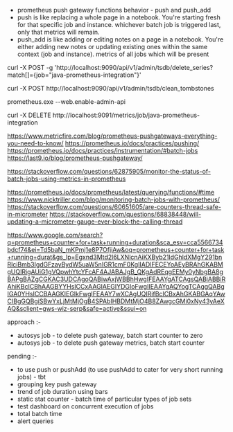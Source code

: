 * prometheus push gateway functions behavior - push and push_add
* push is like replacing a whole page in a notebook. You're starting fresh for that specific job and instance. whichever 
batch job is triggered last, only that metrics will remain. 
* push_add is like adding or editing notes on a page in a notebook. You're either adding new notes or updating existing 
ones within the same context (job and instance). metrics of all jobs which will be present

curl -X POST -g 'http://localhost:9090/api/v1/admin/tsdb/delete_series?match[]={job="java-prometheus-integration"}'

curl -X POST http://localhost:9090/api/v1/admin/tsdb/clean_tombstones

prometheus.exe --web.enable-admin-api

curl -X DELETE http://localhost:9091/metrics/job/java-prometheus-integration

https://www.metricfire.com/blog/prometheus-pushgateways-everything-you-need-to-know/
https://prometheus.io/docs/practices/pushing/
https://prometheus.io/docs/practices/instrumentation/#batch-jobs
https://last9.io/blog/prometheus-pushgateway/

https://stackoverflow.com/questions/62875905/monitor-the-status-of-batch-jobs-using-metrics-in-prometheus

https://prometheus.io/docs/prometheus/latest/querying/functions/#time
https://www.nicktriller.com/blog/monitoring-batch-jobs-with-prometheus/
https://stackoverflow.com/questions/60651605/are-counters-thread-safe-in-micrometer
https://stackoverflow.com/questions/68838448/will-updating-a-micrometer-gauge-ever-block-the-calling-thread

https://www.google.com/search?q=prometheus+counter+for+task+running+duration&sca_esv=cca5566734bdcf74&ei=Td5baN_mKPmj1e8P7OfjiAw&oq=prometheus+counter+for+task+running+durat&gs_lp=Egxnd3Mtd2l6LXNlcnAiKXByb21ldGhldXMgY291bnRlciBmb3IgdGFzayBydW5uaW5nIGR1cmF0KgIIADIFECEYoAEyBRAhGKABMgUQIRigAUiG1gVQpwhYtcYFcAF4AJABAJgB_QKgAdREqgEEMy0yNbgBA8gBAPgBAZgCGKAC3UDCAgoQABiwAxjWBBhHwgIFEAAYgATCAgsQABiABBiRAhiKBcICBhAAGBYYHsICCxAAGIAEGIYDGIoFwgIIEAAYgAQYogTCAggQABgIGA0YHsICCBAAGKIEGIkFwgIFEAAY7wXCAgUQIRifBcICBxAhGKABGAqYAwCIBgGQBgiSBwYxLjMtMjOgB4SPAbIHBDMtMjO4B8ZAwgcGMi0xNy43yAeXAQ&sclient=gws-wiz-serp&safe=active&ssui=on

approach :-
* autosys job - to delete push gateway, batch start counter to zero
* autosys job - to delete push gateway metrics, batch start counter

pending :-
* to use push or pushAdd (to use pushAdd to cater for very short running jobs) - tbt
* grouping key push gateway
* trend of job duration using bars
* static stat counter - batch time of particular types of job sets
* test dashboard on concurrent execution of jobs
* total batch time
* alert queries